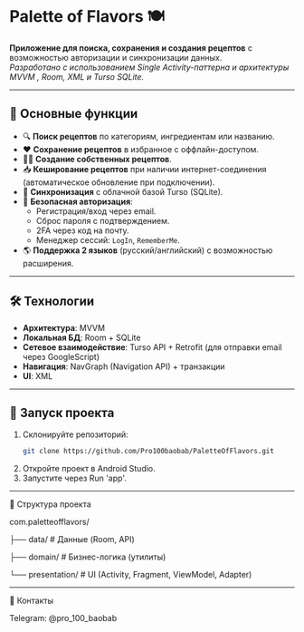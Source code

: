 # Palette of Flavors 🍽️

**Приложение для поиска, сохранения и создания рецептов** с возможностью авторизации и синхронизации данных.  
*Разработано с использованием Single Activity-паттерна и архитектуры MVVM , Room, XML и Turso SQLite.*

---

## 📌 Основные функции
- 🔍 **Поиск рецептов** по категориям, ингредиентам или названию.
- ♥️ **Сохранение рецептов** в избранное с оффлайн-доступом.
- 🧑‍🍳 **Создание собственных рецептов**.
- 📥 **Кеширование рецептов** при наличии интернет-соединения (автоматическое обновление при подключении).
- 🔄 **Синхронизация** с облачной базой Turso (SQLite).
- 🔐 **Безопасная авторизация**:
  - Регистрация/вход через email.
  - Сброс пароля с подтверждением.
  - 2FA через код на почту.
  - Менеджер сессий: `LogIn`, `RememberMe`.
- 🌎 **Поддержка 2 языков** (русский/английский) с возможностью расширения.

---

## 🛠️ Технологии
- **Архитектура**: MVVM
- **Локальная БД**: Room + SQLite
- **Сетевое взаимодействие**: Turso API + Retrofit (для отправки email через GoogleScript)
- **Навигация**: NavGraph (Navigation API) + транзакции
- **UI**: XML

---

## 🚀 Запуск проекта
1. Склонируйте репозиторий:
   ```bash
   git clone https://github.com/Pro100baobab/PaletteOfFlavors.git
   ```
2. Откройте проект в Android Studio.
3. Запустите через Run 'app'.

---

📂 Структура проекта

com.paletteofflavors/

├── data/                # Данные (Room, API)

├── domain/              # Бизнес-логика (утилиты)

└── presentation/        # UI (Activity, Fragment, ViewModel, Adapter)

---

🤝 Контакты

Telegram: @pro_100_baobab
